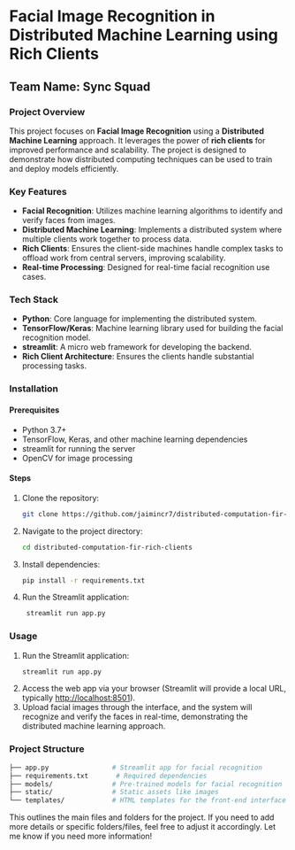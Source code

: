 
# Facial Image Recognition in Distributed Machine Learning using Rich Clients

## Team Name: Sync Squad

### Project Overview
This project focuses on **Facial Image Recognition** using a **Distributed Machine Learning** approach. It leverages the power of **rich clients** for improved performance and scalability. The project is designed to demonstrate how distributed computing techniques can be used to train and deploy models efficiently.

### Key Features
- **Facial Recognition**: Utilizes machine learning algorithms to identify and verify faces from images.
- **Distributed Machine Learning**: Implements a distributed system where multiple clients work together to process data.
- **Rich Clients**: Ensures the client-side machines handle complex tasks to offload work from central servers, improving scalability.
- **Real-time Processing**: Designed for real-time facial recognition use cases.

### Tech Stack
- **Python**: Core language for implementing the distributed system.
- **TensorFlow/Keras**: Machine learning library used for building the facial recognition model.
- **streamlit**: A micro web framework for developing the backend.
- **Rich Client Architecture**: Ensures the clients handle substantial processing tasks.
  
### Installation

#### Prerequisites
- Python 3.7+
- TensorFlow, Keras, and other machine learning dependencies
- streamlit for running the server
- OpenCV for image processing

#### Steps
1. Clone the repository:
   ```bash
   git clone https://github.com/jaimincr7/distributed-computation-fir-rich-clients
2. Navigate to the project directory:
   ```bash
   cd distributed-computation-fir-rich-clients
3. Install dependencies:
   ```bash
   pip install -r requirements.txt

4. Run the Streamlit application:
   ```bash
    streamlit run app.py

### Usage
1. Run the Streamlit application:
   ```bash
   streamlit run app.py
   
2. Access the web app via your browser (Streamlit will provide a local URL, typically [http://localhost:8501](http://localhost:8501)).
3. Upload facial images through the interface, and the system will recognize and verify the faces in real-time, demonstrating the distributed machine learning approach.

### Project Structure
```bash
├── app.py                # Streamlit app for facial recognition
├── requirements.txt       # Required dependencies
├── models/               # Pre-trained models for facial recognition
├── static/               # Static assets like images
└── templates/            # HTML templates for the front-end interface
```

This outlines the main files and folders for the project. If you need to add more details or specific folders/files, feel free to adjust it accordingly. Let me know if you need more information!

